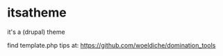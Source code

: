 itsatheme
=========

it's a (drupal) theme

find template.php tips at: https://github.com/woeldiche/domination_tools
